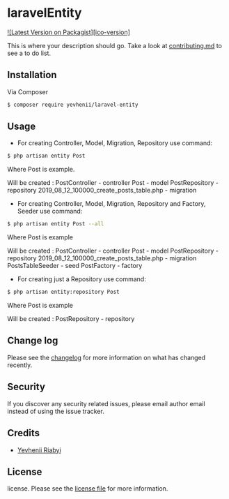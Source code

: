 # laravelEntity

[![Latest Version on Packagist][ico-version]][link-packagist]

This is where your description should go. Take a look at [contributing.md](contributing.md) to see a to do list.

## Installation

Via Composer

``` bash
$ composer require yevhenii/laravel-entity
```

## Usage

- For creating Controller, Model, Migration, Repository use command:

``` bash
$ php artisan entity Post
```

Where Post is example.

Will be created : 
PostController - controller 
Post - model
PostRepository - repository 
2019_08_12_100000_create_posts_table.php - migration

- For creating Controller, Model, Migration, Repository and Factory, Seeder use command:

``` bash
$ php artisan entity Post --all
```

Where Post is example

Will be created : 
PostController - controller 
Post - model
PostRepository - repository 
2019_08_12_100000_create_posts_table.php - migration
PostsTableSeeder - seed
PostFactory - factory

- For creating just a Repository use command:

``` bash
$ php artisan entity:repository Post
```

Where Post is example

Will be created : 
PostRepository - repository 

## Change log

Please see the [changelog](changelog.md) for more information on what has changed recently.

## Security

If you discover any security related issues, please email author email instead of using the issue tracker.

## Credits

- [Yevhenii Riabyi][link-author]

## License

license. Please see the [license file](license.md) for more information.

[link-packagist]: https://packagist.org/packages/yevhenii/laravel-entity
[link-downloads]: https://packagist.org/packages/yevhenii/laravel-entity
[link-author]: https://github.com/zenia9012
